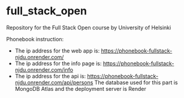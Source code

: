 # full_stack_open
Repository for the Full Stack Open course by University of Helsinki

Phonebook instruction:
- The ip address for the web app is: https://phonebook-fullstack-njdu.onrender.com/
- The ip address for the info page is: https://phonebook-fullstack-njdu.onrender.com/info
- The ip address for the api is: https://phonebook-fullstack-njdu.onrender.com/api/persons
The database used for this part is MongoDB Atlas and the deployment server is Render
